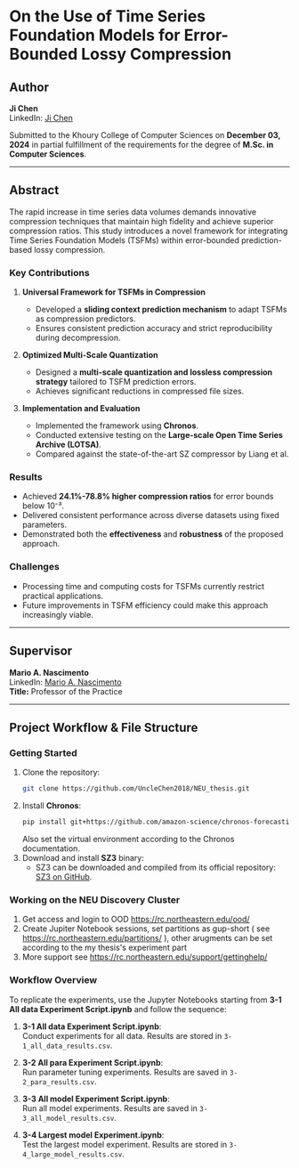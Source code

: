 # On the Use of Time Series Foundation Models for Error-Bounded Lossy Compression

## Author
**Ji Chen**  
LinkedIn: [Ji Chen](https://www.linkedin.com/in/ji-chen-91862328b/)

Submitted to the Khoury College of Computer Sciences on **December 03, 2024** in partial fulfillment of the requirements for the degree of **M.Sc. in Computer Sciences**.

---

## Abstract
The rapid increase in time series data volumes demands innovative compression techniques that maintain high fidelity and achieve superior compression ratios. This study introduces a novel framework for integrating Time Series Foundation Models (TSFMs) within error-bounded prediction-based lossy compression.

### Key Contributions
1. **Universal Framework for TSFMs in Compression**
   - Developed a **sliding context prediction mechanism** to adapt TSFMs as compression predictors.
   - Ensures consistent prediction accuracy and strict reproducibility during decompression.

2. **Optimized Multi-Scale Quantization**
   - Designed a **multi-scale quantization and lossless compression strategy** tailored to TSFM prediction errors.
   - Achieves significant reductions in compressed file sizes.

3. **Implementation and Evaluation**
   - Implemented the framework using **Chronos**.
   - Conducted extensive testing on the **Large-scale Open Time Series Archive (LOTSA)**.
   - Compared against the state-of-the-art SZ compressor by Liang et al.

### Results
- Achieved **24.1%-78.8% higher compression ratios** for error bounds below 10⁻³.
- Delivered consistent performance across diverse datasets using fixed parameters.
- Demonstrated both the **effectiveness** and **robustness** of the proposed approach.

### Challenges
- Processing time and computing costs for TSFMs currently restrict practical applications.
- Future improvements in TSFM efficiency could make this approach increasingly viable.

---

## Supervisor
**Mario A. Nascimento**  
LinkedIn: [Mario A. Nascimento](https://www.linkedin.com/in/mario-nascimento-a9362a3/)  
**Title:** Professor of the Practice

---

## Project Workflow & File Structure

### Getting Started
1. Clone the repository:
   ```bash
   git clone https://github.com/UncleChen2018/NEU_thesis.git
   ```
2. Install **Chronos**:
   ```bash
   pip install git+https://github.com/amazon-science/chronos-forecasting
   ```
   Also set the virtual environment according to the Chronos documentation.
3. Download and install **SZ3** binary:
   - SZ3 can be downloaded and compiled from its official repository: [SZ3 on GitHub](https://github.com/szcompressor/SZ3).


### Working on the NEU Discovery Cluster
1. Get access and login to OOD  https://rc.northeastern.edu/ood/
2. Create Jupiter Notebook sessions, set partitions as gup-short ( see https://rc.northeastern.edu/partitions/ ), other arugments can be set according to the my thesis's experiment part 
3. More support see https://rc.northeastern.edu/support/gettinghelp/

### Workflow Overview
To replicate the experiments, use the Jupyter Notebooks starting from **3-1 All data Experiment Script.ipynb** and follow the sequence:

1. **3-1 All data Experiment Script.ipynb**:  
   Conduct experiments for all data. Results are stored in `3-1_all_data_results.csv`.

2. **3-2 All para Experiment Script.ipynb**:  
   Run parameter tuning experiments. Results are saved in `3-2_para_results.csv`.

3. **3-3 All model Experiment Script.ipynb**:  
   Run all model experiments. Results are saved in `3-3_all_model_results.csv`.

4. **3-4 Largest model Experiment.ipynb**:  
   Test the largest model experiment. Results are stored in `3-4_large_model_results.csv`.


   
